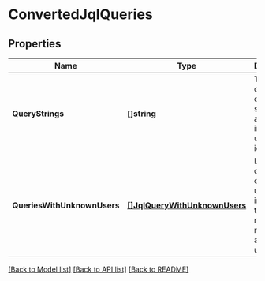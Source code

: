 # ConvertedJqlQueries

## Properties
Name | Type | Description | Notes
------------ | ------------- | ------------- | -------------
**QueryStrings** | **[]string** | The list of converted query strings with account IDs in place of user identifiers. | [optional] [default to null]
**QueriesWithUnknownUsers** | [**[]JqlQueryWithUnknownUsers**](JQLQueryWithUnknownUsers.md) | List of queries containing user information that could not be mapped to an existing user | [optional] [default to null]

[[Back to Model list]](../README.md#documentation-for-models) [[Back to API list]](../README.md#documentation-for-api-endpoints) [[Back to README]](../README.md)

